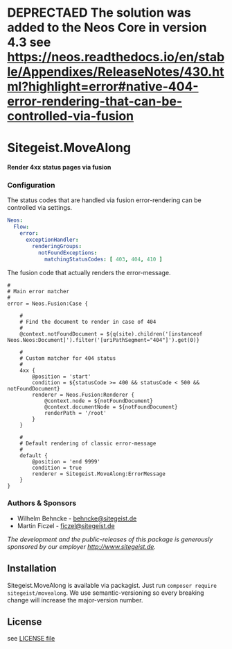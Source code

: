 # DEPRECTAED The solution was added to the Neos Core in version 4.3 see https://neos.readthedocs.io/en/stable/Appendixes/ReleaseNotes/430.html?highlight=error#native-404-error-rendering-that-can-be-controlled-via-fusion
# Sitegeist.MoveAlong

**Render 4xx status pages via fusion**

### Configuration

The status codes that are handled via fusion error-rendering
can be controlled via settings.

```yaml
Neos:
  Flow:
    error:
      exceptionHandler:
        renderingGroups:
          notFoundExceptions:
            matchingStatusCodes: [ 403, 404, 410 ]
```

The fusion code that actually renders the error-message.

```fusion
#
# Main error matcher
#
error = Neos.Fusion:Case {

	#
	# Find the document to render in case of 404
	#
	@context.notFoundDocument = ${q(site).children('[instanceof Neos.Neos:Document]').filter('[uriPathSegment="404"]').get(0)}

	#
	# Custom matcher for 404 status
	#
	4xx {
		@position = 'start'
		condition = ${statusCode >= 400 && statusCode < 500 && notFoundDocument}
		renderer = Neos.Fusion:Renderer {
			@context.node = ${notFoundDocument}
			@context.documentNode = ${notFoundDocument}
			renderPath = '/root'
		}
	}

	#
	# Default rendering of classic error-message
	#
	default {
		@position = 'end 9999'
		condition = true
		renderer = Sitegeist.MoveAlong:ErrorMessage
	}
}

```

### Authors & Sponsors

* Wilhelm Behncke - behncke@sitegeist.de
* Martin Ficzel - ficzel@sitegeist.de

*The development and the public-releases of this package is generously sponsored by our employer http://www.sitegeist.de.*

## Installation

Sitegeist.MoveAlong is available via packagist. Just run `composer require sitegeist/movealong`. We use semantic-versioning so every breaking change will increase the major-version number.

## License

see [LICENSE file](LICENSE)
